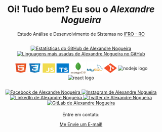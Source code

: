 <div align="center">
  <h1>Oi! Tudo bem? Eu sou o <i>Alexandre Nogueira</i></h1>
  <p>Estudo Análise e Desenvolvimento de Sistemas no <a href="https://portal.ifro.edu.br/vilhena">IFRO - RO</a></p>
</div>

##

<div align="center">
  <a href="https://github.com/Alxdelira">
    <img height="180em" src="https://github-readme-stats.vercel.app/api?username=Alxdelira&show_icons=true&theme=dark&include_all_commits=true&count_private=true" alt="Estatísticas do GitHub de Alexandre Nogueira"/>
    <img height="180em" src="https://github-readme-stats.vercel.app/api/top-langs/?username=Alxdelira&layout=compact&langs_count=16&theme=dark" alt="Linguagens mais usadas de Alexandre Nogueira no GitHub"/>
  </a>
</div>

<div align="center" style="display: inline-block;"><br>
  <img align="center" alt="Alx-HTML" height="30" width="40" src="https://raw.githubusercontent.com/devicons/devicon/master/icons/html5/html5-original.svg">
  <img align="center" alt="Alx-CSS" height="30" width="40" src="https://raw.githubusercontent.com/devicons/devicon/master/icons/css3/css3-original.svg">
  <img align="center" alt="Alx-Js" height="30" width="40" src="https://raw.githubusercontent.com/devicons/devicon/master/icons/javascript/javascript-plain.svg">
  <img align="center" alt="Alx-Ts" height="30" width="40" src="https://raw.githubusercontent.com/devicons/devicon/master/icons/typescript/typescript-plain.svg">  
  <img align="center" alt="Alx-Mongo" width="50" height="40" src="https://raw.githubusercontent.com/devicons/devicon/master/icons/mongodb/mongodb-original-wordmark.svg"> 
  <img align="center" alt="Alx-mysql" width="50" height="40" src="https://raw.githubusercontent.com/devicons/devicon/master/icons/mysql/mysql-original-wordmark.svg"> 
  <img align="center" alt="git" height="30" width="40" src="https://raw.githubusercontent.com/devicons/devicon/master/icons/git/git-original.svg">
   <img align="center" src="https://cdn.jsdelivr.net/gh/devicons/devicon/icons/nodejs/nodejs-original.svg" height="40" width="40" alt="nodejs logo"  />
 <img align="center"  src="https://cdn.jsdelivr.net/gh/devicons/devicon/icons/react/react-original-wordmark.svg" height="40" width="40" alt="react logo" />
</div>

##

<div align="center">
  <a href="https://www.facebook.com/alexandredelira/" target="_blank">
    <img src="https://img.shields.io/badge/Facebook-1877F2?style=for-the-badge&logo=facebook&logoColor=white" alt="Facebook de Alexandre Nogueira">
  </a>
  <a href="https://instagram.com/alx_delira" target="_blank">
    <img src="https://img.shields.io/badge/-Instagram-%23E4405F?style=for-the-badge&logo=instagram&logoColor=white" alt="Instagram de Alexandre Nogueira">
  </a>
  <a href="https://www.linkedin.com/in/alxdelira" target="_blank">
        <img src="https://img.shields.io/badge/-LinkedIn-%230077B5?style=for-the-badge&logo=linkedin&logoColor=white" alt="LinkedIn de Alexandre Nogueira">
  </a>   
  <a href="https://twitter.com/Alxdelira" target="_blank">
    <img src="https://img.shields.io/badge/Twitter-1DA1F2?style=for-the-badge&logo=twitter&logoColor=white" alt="Twitter de Alexandre Nogueira">
  </a>
   <a href="https://gitlab.fslab.dev/Alexandre" target="_blank">
    <img src="https://img.shields.io/badge/GitLab-330F63?style=for-the-badge&logo=gitlab&logoColor=white" alt="GitLab de Alexandre Nogueira">
  </a>
</div>

<footer style="text-align: center; margin-top: 20px;">
  <p>Entre em contato:</p>
  <a href="mailto:alx.delira@example.com">Me Envie um E-mail!</a>
</footer>

